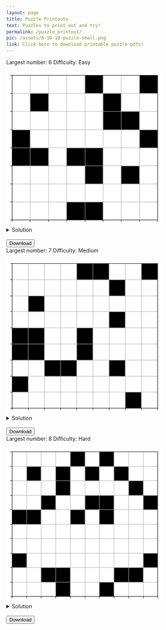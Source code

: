```yaml
---
layout: page
title: Puzzle Printouts 
text: Puzzles to print out and try!
permalink: /puzzle_printout/
pic: /assets/8-10-10-puzzle-small.png
link: Click here to download printable puzzle pdfs!
---
```

<div class="page-wrap2">
Largest number: 6 Difficulty: Easy<br>
<br>
<img class="med_img" src="/assets/download-page/6-8-8.png">
<br>
<details markdown=block>
  <summary>Solution</summary>
  <img src="/assets/download-page/6-8-8-solved.png" class="bigger_img">
</details>
<br>
<a href="/assets/download-page/6-8-8-printout.png" download="/assets/download-page/6-8-8-printout.png">
    <button type="submit">Download</button>
</a>
</div>

<div class="page-wrap2">
Largest number: 7 Difficulty: Medium<br>
<br>
<img class="med_img" src="/assets/download-page/7-9-9.png">
<br>
<details markdown=block>
<summary markdown=span>Solution</summary>
![Bk logo](/assets/download-page/7-9-9-solved.png)
</details>
<br>
<a href="/assets/download-page/7-9-9-printout.png" download="/assets/download-page/7-9-9-printout.png">
    <button type="submit">Download</button>
</a>
</div>

<div class="page-wrap2">
Largest number: 8 Difficulty: Hard<br>
<br>
<img class="med_img" src="/assets/download-page/8-10-10.png">
<br>
<details markdown=block>
<summary markdown=span>Solution</summary>
![Bk logo](/assets/download-page/8-10-10-solved.png)
</details>
<br>
<a href="/assets/download-page/8-10-10-printout.png" download="/assets/download-page/8-10-10-printout.png">
    <button type="submit">Download</button>
</a>
</div>
